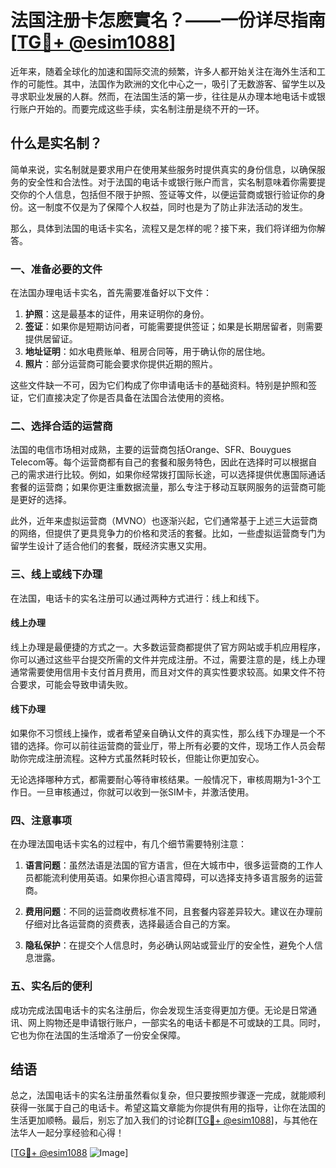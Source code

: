 # 法国注册卡怎麽實名？——一份详尽指南[[TG💪+ @esim1088](https://t.me/s/esim1088)]

近年来，随着全球化的加速和国际交流的频繁，许多人都开始关注在海外生活和工作的可能性。其中，法国作为欧洲的文化中心之一，吸引了无数游客、留学生以及寻求职业发展的人群。然而，在法国生活的第一步，往往是从办理本地电话卡或银行账户开始的。而要完成这些手续，实名制注册是绕不开的一环。

## 什么是实名制？

简单来说，实名制就是要求用户在使用某些服务时提供真实的身份信息，以确保服务的安全性和合法性。对于法国的电话卡或银行账户而言，实名制意味着你需要提交你的个人信息，包括但不限于护照、签证等文件，以便运营商或银行验证你的身份。这一制度不仅是为了保障个人权益，同时也是为了防止非法活动的发生。

那么，具体到法国的电话卡实名，流程又是怎样的呢？接下来，我们将详细为你解答。

### 一、准备必要的文件

在法国办理电话卡实名，首先需要准备好以下文件：

1. **护照**：这是最基本的证件，用来证明你的身份。
2. **签证**：如果你是短期访问者，可能需要提供签证；如果是长期居留者，则需要提供居留证。
3. **地址证明**：如水电费账单、租房合同等，用于确认你的居住地。
4. **照片**：部分运营商可能会要求你提供近期的照片。

这些文件缺一不可，因为它们构成了你申请电话卡的基础资料。特别是护照和签证，它们直接决定了你是否具备在法国合法使用的资格。

### 二、选择合适的运营商

法国的电信市场相对成熟，主要的运营商包括Orange、SFR、Bouygues Telecom等。每个运营商都有自己的套餐和服务特色，因此在选择时可以根据自己的需求进行比较。例如，如果你经常拨打国际长途，可以选择提供优惠国际通话套餐的运营商；如果你更注重数据流量，那么专注于移动互联网服务的运营商可能是更好的选择。

此外，近年来虚拟运营商（MVNO）也逐渐兴起，它们通常基于上述三大运营商的网络，但提供了更具竞争力的价格和灵活的套餐。比如，一些虚拟运营商专门为留学生设计了适合他们的套餐，既经济实惠又实用。

### 三、线上或线下办理

在法国，电话卡的实名注册可以通过两种方式进行：线上和线下。

#### 线上办理

线上办理是最便捷的方式之一。大多数运营商都提供了官方网站或手机应用程序，你可以通过这些平台提交所需的文件并完成注册。不过，需要注意的是，线上办理通常需要使用信用卡支付首月费用，而且对文件的真实性要求较高。如果文件不符合要求，可能会导致申请失败。

#### 线下办理

如果你不习惯线上操作，或者希望亲自确认文件的真实性，那么线下办理是一个不错的选择。你可以前往运营商的营业厅，带上所有必要的文件，现场工作人员会帮助你完成注册流程。这种方式虽然耗时较长，但能让你更加安心。

无论选择哪种方式，都需要耐心等待审核结果。一般情况下，审核周期为1-3个工作日。一旦审核通过，你就可以收到一张SIM卡，并激活使用。

### 四、注意事项

在办理法国电话卡实名的过程中，有几个细节需要特别注意：

1. **语言问题**：虽然法语是法国的官方语言，但在大城市中，很多运营商的工作人员都能流利使用英语。如果你担心语言障碍，可以选择支持多语言服务的运营商。
   
2. **费用问题**：不同的运营商收费标准不同，且套餐内容差异较大。建议在办理前仔细对比各运营商的资费表，选择最适合自己的方案。

3. **隐私保护**：在提交个人信息时，务必确认网站或营业厅的安全性，避免个人信息泄露。

### 五、实名后的便利

成功完成法国电话卡的实名注册后，你会发现生活变得更加方便。无论是日常通讯、网上购物还是申请银行账户，一部实名的电话卡都是不可或缺的工具。同时，它也为你在法国的生活增添了一份安全保障。

## 结语

总之，法国电话卡的实名注册虽然看似复杂，但只要按照步骤逐一完成，就能顺利获得一张属于自己的电话卡。希望这篇文章能为你提供有用的指导，让你在法国的生活更加顺畅。最后，别忘了加入我们的讨论群[[TG💪+ @esim1088](https://t.me/s/esim1088)]，与其他在法华人一起分享经验和心得！

[[TG💪+ @esim1088](https://t.me/s/esim1088) ![Image](https://i.postimg.cc/4NQfJmqS/Snipaste-2025-05-13-00-14-12.png)]